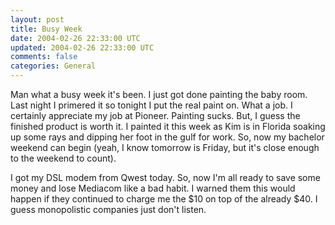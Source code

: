 ```yaml
---           
layout: post
title: Busy Week
date: 2004-02-26 22:33:00 UTC
updated: 2004-02-26 22:33:00 UTC
comments: false
categories: General
---
```

Man what a busy week it's been. I just got done painting the baby room. Last night I primered it so tonight I put the real paint on. What a job. I certainly appreciate my job at Pioneer. Painting sucks. But, I guess the finished product is worth it. I painted it this week as Kim is in Florida soaking up some rays and dipping her foot in the gulf for work. So, now my bachelor weekend can begin (yeah, I know tomorrow is Friday, but it's close enough to the weekend to count).

I got my DSL modem from Qwest today. So, now I'm all ready to save some money and lose Mediacom like a bad habit. I warned them this would happen if they continued to charge me the $10 on top of the already $40. I guess monopolistic companies just don't listen.
